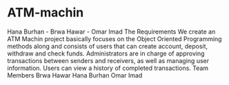 # ATM-machin
Hana Burhan - Brwa Hawar - Omar Imad
The Requirements
We create an ATM Machin project basically focuses on the Object Oriented Programming methods along and consists of users that can create account, deposit, withdraw and check funds. Administrators are in charge of approving transactions between senders and receivers, as well as managing user information. Users can view a history of completed transactions.
Team Members
Brwa Hawar 
Hana Burhan
Omar Imad
